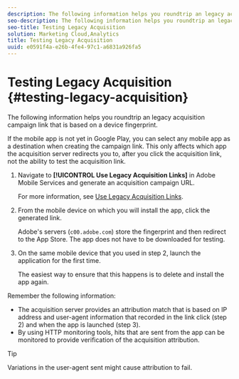 ```yaml
---
description: The following information helps you roundtrip an legacy acquisition campaign link that is based on a device fingerprint.
seo-description: The following information helps you roundtrip an legacy acquisition campaign link that is based on a device fingerprint.
seo-title: Testing Legacy Acquisition
solution: Marketing Cloud,Analytics
title: Testing Legacy Acquisition
uuid: e0591f4a-e26b-4fe4-97c1-a6831a926fa5
---
```


# Testing Legacy Acquisition {#testing-legacy-acquisition}

The following information helps you roundtrip an legacy acquisition campaign link that is based on a device fingerprint.

If the mobile app is not yet in Google Play, you can select any mobile app as a destination when creating the campaign link. This only affects which app the acquisition server redirects you to, after you click the acquisition link, not the ability to test the acquisition link. 

1. Navigate to **[!UICONTROL Use Legacy Acquisition Links]** in Adobe Mobile Services and generate an acquisition campaign URL.

    For more information, see [Use Legacy Acquisition Links](/help/using/acquisition-main/c-marketing-links-builder/t-create-edit-adobe-links/c-use-legacy-acquisition-links/c-use-legacy-acquisition-links.md).

1. From the mobile device on which you will install the app, click the generated link.

   Adobe's servers (`c00.adobe.com`) store the fingerprint and then redirect to the App Store. The app does not have to be downloaded for testing. 

1. On the same mobile device that you used in step 2, launch the application for the first time.

   The easiest way to ensure that this happens is to delete and install the app again. 

Remember the following information: 

* The acquisition server provides an attribution match that is based on IP address and user-agent information that recorded in the link click (step 2) and when the app is launched (step 3). 
* By using HTTP monitoring tools, hits that are sent from the app can be monitored to provide verification of the acquisition attribution. 

>[!TIP]
>
>Variations in the user-agent sent might cause attribution to fail.
